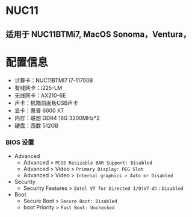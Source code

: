 # NUC11
## 适用于 NUC11BTMi7, MacOS Sonoma，Ventura，
# 配置信息
- 计算卡：NUC11BTMI7 i7-11700B
- 有线网卡：i225-LM
- 无线网卡：AX210-6E
- 声卡：机箱前面板USB声卡
- 显卡：惠普 6600 XT
- 内存：联想 DDR4 16G 3200MHz*2
- 硬盘：西数  512GB
### BIOS 设置

- Advanced
  - Advanced > `PCIE Resizable BAR Support: Disabled`
  - Advanced > Video > `Primary Display: PEG Slot`
  - Advanced > Video > `Internal graphics > Auto or Disabled`
- Security
  - Security Features > `Intel VT for Directed I/O(VT-d)：Disabled`
- Boot
  - Secure Boot > `Secure Boot: Disabled`
  - boot Priority > `Fast Boot: Unchecked`
